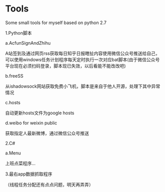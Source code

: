 # Tools
Some small tools for myself based on python 2.7

1.Python脚本

a.AcfunSignAndZhihu

A站签到及通过网页rss获取每日知乎日报瞎扯内容使用微信公众号推送给自己，可以使用windows任务计划程序每天定时执行一次对应bat脚本(由于微信公众号平台现在必须扫码登录，脚本现已失效，以后看能不能改改吧)

b.freeSS

从ishadowsock网站获取免费小飞机，脚本是来自于他人开源，处理下其中异常情况

c.hosts

自动更新hosts文件为google hosts

d.weibo for weixin public

获取指定人最新微博，通过微信公众号推送

2.C#

a.Menu

上班点菜程序...

3.最右app数据抓取程序

（线程任务分配还有点点问题，明天再弄弄）

